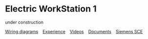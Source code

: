 # Electric WorkStation 1
under construction

[Wiring diagrams](/docs/elws1/wd.md) &ensp; [Experience](/docs/elws1/ex.md) &ensp; [Videos](/docs/elws1/vd.md) &ensp; [Documents](/docs/elws1/dc.md) &ensp; [Siemens SCE](https://www.siemens.com/it/it/prodotti/automazione/sce.html)
